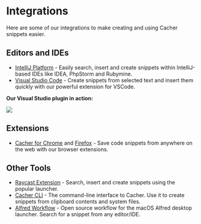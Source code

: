 # Integrations

Here are some of our integrations to make creating and using Cacher snippets easier.

## Editors and IDEs

- [IntelliJ Platform](https://www.cacher.io/docs/integrations/editor-plugins/intellij-platform) -  Easily search, insert and create snippets within IntelliJ-based IDEs like IDEA, PhpStorm and Rubymine.
- [Visual Studio Code](https://marketplace.visualstudio.com/items?itemName=Cacher.cacher-vscode) -  Create snippets from selected text and insert them quickly with our powerful extension for VSCode.

**Our Visual Studio plugin in action:**

![](https://cdn.cacher.io/intro-snippets/vscode-demo.gif)

## Extensions
- [Cacher for Chrome](https://chrome.google.com/webstore/detail/aiiaandmkmekfhembfoghdnfiiiedhhk) and [Firefox](https://addons.mozilla.org/en-US/firefox/addon/cacher) - Save code snippets from anywhere on the web with our browser extensions.

## Other Tools
- [Raycast Extension](https://www.raycast.com/cacherapp/cacher) - Search, insert and create snippets using the popular launcher.
- [Cacher CLI](https://github.com/cacherapp/cacher-cli) - The command-line interface to Cacher. Use it to create snippets from clipboard contents and system files.
- [Alfred Workflow](https://github.com/CacherApp/alfred-cacher) - Open source workflow for the macOS Alfred desktop launcher. Search for a snippet from any editor/IDE.